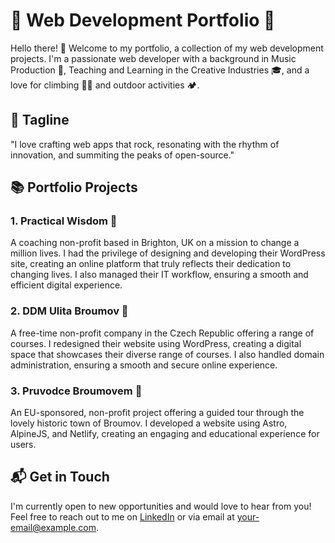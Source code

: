 # 🚀 Web Development Portfolio 🚀

Hello there! 👋 Welcome to my portfolio, a collection of my web development projects. I'm a passionate web developer with a background in Music Production 🎵, Teaching and Learning in the Creative Industries 🎓, and a love for climbing 🧗‍♂️ and outdoor activities 🏕️. 

## 🎸 Tagline
"I love crafting web apps that rock, resonating with the rhythm of innovation, and summiting the peaks of open-source."

## 📚 Portfolio Projects

### 1. Practical Wisdom 🌱
A coaching non-profit based in Brighton, UK on a mission to change a million lives. I had the privilege of designing and developing their WordPress site, creating an online platform that truly reflects their dedication to changing lives. I also managed their IT workflow, ensuring a smooth and efficient digital experience.

### 2. DDM Ulita Broumov 🎨
A free-time non-profit company in the Czech Republic offering a range of courses. I redesigned their website using WordPress, creating a digital space that showcases their diverse range of courses. I also handled domain administration, ensuring a smooth and secure online experience.

### 3. Pruvodce Broumovem 🏰
An EU-sponsored, non-profit project offering a guided tour through the lovely historic town of Broumov. I developed a website using Astro, AlpineJS, and Netlify, creating an engaging and educational experience for users.

## 📬 Get in Touch
I'm currently open to new opportunities and would love to hear from you! Feel free to reach out to me on [LinkedIn](https://www.linkedin.com/in/your-linkedin-profile) or via email at your-email@example.com.


